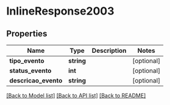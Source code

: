 # InlineResponse2003

## Properties
Name | Type | Description | Notes
------------ | ------------- | ------------- | -------------
**tipo_evento** | **string** |  | [optional] 
**status_evento** | **int** |  | [optional] 
**descricao_evento** | **string** |  | [optional] 

[[Back to Model list]](../README.md#documentation-for-models) [[Back to API list]](../README.md#documentation-for-api-endpoints) [[Back to README]](../README.md)


